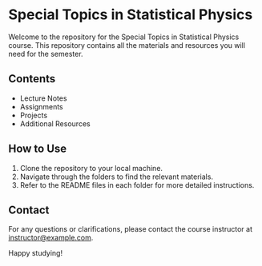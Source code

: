 # Special Topics in Statistical Physics

Welcome to the repository for the Special Topics in Statistical Physics course. This repository contains all the materials and resources you will need for the semester.

## Contents

- Lecture Notes
- Assignments
- Projects
- Additional Resources

## How to Use

1. Clone the repository to your local machine.
2. Navigate through the folders to find the relevant materials.
3. Refer to the README files in each folder for more detailed instructions.

## Contact

For any questions or clarifications, please contact the course instructor at [instructor@example.com](mailto:instructor@example.com).

Happy studying!
